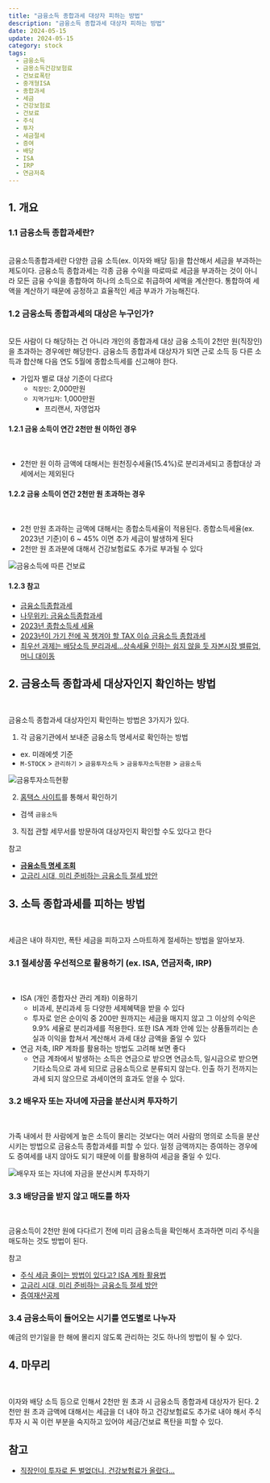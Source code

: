 ```yaml
---
title: "금융소득 종합과세 대상자 피하는 방법"
description: "금융소득 종합과세 대상자 피하는 방법"
date: 2024-05-15
update: 2024-05-15
category: stock
tags:
  - 금융소득
  - 금용소득건강보험료
  - 건보료폭탄
  - 중개형ISA
  - 종합과세
  - 세금
  - 건강보험료
  - 건보료
  - 주식
  - 투자
  - 세금절세
  - 증여
  - 배당
  - ISA
  - IRP
  - 연금저축
---
```



## 1. 개요

### 1.1 금융소득 종합과세란?
<br>
금융소득종합과세란 다양한 금융 소득(ex. 이자와 배당 등)을 합산해서 세금을 부과하는 제도이다. 금융소득 종합과세는 각종 금융 수익을 따로따로 세금을 부과하는 것이 아니라 모든 금융 수익을 종합하여 하나의 소득으로 취급하여 세액을 계산한다. 통합하여 세액을 계산하기 때문에 공정하고 효율적인 세금 부과가 가능해진다.

### 1.2 금융소득 종합과세의 대상은 누구인가?
<br>
모든 사람이 다 해당하는 건 아니라 개인의 종합과세 대상 금융 소득이 2천만 원(직장인)을 초과하는 경우에만 해당한다. 금융소득 종합과세 대상자가 되면 근로 소득 등 다른 소득과 합산해 다음 연도 5월에 종합소득세를 신고해야 한다.

- 가입자 별로 대상 기준이 다르다
  - `직장인`: 2,000만원
  - `지역가입자`: 1,000만원
    - 프리랜서, 자영업자



#### 1.2.1 금융 소득이 연간 2천만 원 이하인 경우

<br>

- 2천만 원 이하 금액에 대해서는 원천징수세율(15.4%)로 분리과세되고 종합대상 과세에서는 제외된다

#### 1.2.2 금융 소득이 연간 2천만 원 초과하는 경우

<br>

- 2천 만원 초과하는 금액에 대해서는 종합소득세율이 적용된다. 종합소득세율(ex. 2023년 기준)이 6 ~ 45% 이면 추가 세금이 발생하게 된다
- 2천만 원 초과분에 대해서 건강보험료도 추가로 부과될 수 있다

![금융소득에 따른 건보료](image-20240515161316831.png)

#### 1.2.3 참고

- [금융소득종합과세](https://www.standardchartered.co.kr/np/kr/cms/pl/se/SynthesisTaxation.jsp)
- [나무위키: 금융소득종합과세](https://namu.wiki/w/금융소득종합과세)
- [2023년 종합소득세 세율](https://www.nts.go.kr/nts/cm/cntnts/cntntsView.do?mi=2227&cntntsId=7667)
- [2023년이 가기 전에 꼭 챙겨야 할 TAX 이슈 금융소득 종합과세](https://magazine.securities.miraeasset.com/contents.php?idx=1003)
- [최우선 과제는 배당소득 분리과세…상속세율 인하는 쉽지 않을 듯 자본시장 밸류업, 머니 대이동](https://www.sedaily.com/NewsView/2D917HHJAB/GA0604?utm_source=dable)

## 2. 금융소득 종합과세 대상자인지 확인하는 방법
<br>

금융소득 종합과세 대상자인지 확인하는 방법은 3가지가 있다.

1. 각 금융기관에서 보내준 금융소득 명세서로 확인하는 방법

- ex. 미래에셋 기준
- `M-STOCK` > `관리하기` > `금융투자소득` > `금융투자소득현환` > `금융소득`

![금융투자소득현황](image-20240515161328629.png)

2. [홈택스 사이트](https://www.hometax.go.kr/)를 통해서 확인하기

- 검색 `금융소득`

3. 직접 관할 세무서를 방문하여 대상자인지 확인할 수도 있다고 한다

참고

- **[금융소득 명세 조회](https://www.hometax.go.kr/websquare/websquare.wq?w2xPath=/ui/pp/index_pp.xml&tmIdx=&tm2lIdx=&tm3lIdx=)**
- [고금리 시대, 미리 준비하는 금융소득 절세 방안](https://www.wfri.re.kr/ko/web/lounge/lounge.php?idx=1074&page_type=view&mode=view)

## 3. 소득 종합과세를 피하는 방법
<br>

세금은 내야 하지만, 폭탄 세금을 피하고자 스마트하게 절세하는 방법을 알아보자.

### 3.1 절세상품 우선적으로 활용하기 (ex. ISA, 연금저축, IRP)
<br>

- ISA (개인 종합자산 관리 계좌) 이용하기
    - 비과세, 분리과세 등 다양한 세제혜택을 받을 수 있다
    - 투자로 얻은 순이익 중 200만 원까지는 세금을 매지지 않고 그 이상의 수익은 9.9% 세율로 분리과세를 적용한다. 또한 ISA 계좌 안에 있는 상품들끼리는 손실과 이익을 합쳐서 계산해서 과세 대상 금액을 줄일 수 있다
- 연금 저축, IRP 계좌를 활용하는 방법도 고려해 보면 좋다
    - 연금 계좌에서 발생하는 소득은 연금으로 받으면 연금소득, 일시금으로 받으면 기타소득으로 과세 되므로 금융소득으로 분류되지 않는다. 인출 하기 전까지는 과세 되지 않으므로 과세이연의 효과도 얻을 수 있다.


### 3.2 배우자 또는 자녀에 자금을 분산시켜 투자하기
<br>

가족 내에서 한 사람에게 높은 소득이 몰리는 것보다는 여러 사람의 명의로 소득을 분산시키는 방법으로 금융소득 종합과세를 피할 수 있다. 일정 금액까지는 증여하는 경우에도 증여세를 내지 않아도 되기 때문에 이를 활용하여 세금을 줄일 수 있다.

![배우자 또는 자녀에 자금을 분산시켜 투자하기](image-20240515161342163.png)

### 3.3 배당금을 받지 않고 매도를 하자
<br>

금융소득이 2천만 원에 다다르기 전에 미리 금융소득을 확인해서 초과하면 미리 주식을 매도하는 것도 방법이 된다.

참고

- [주식 세금 줄이는 방법이 있다고? ISA 계좌 활용법](https://www.tossbank.com/articles/isa2)
- [고금리 시대, 미리 준비하는 금융소득 절세 방안](https://www.wfri.re.kr/ko/web/lounge/lounge.php?idx=1074&page_type=view&mode=view)
- [증여재산공제](https://www.nts.go.kr/nts/cm/cntnts/cntntsView.do?mi=6533&cntntsId=7960)

### 3.4 금융소득이 들어오는 시기를 연도별로 나누자

예금의 만기일을 한 해에 몰리지 않도록 관리하는 것도 하나의 방법이 될 수 있다.



## 4. 마무리

<br>

이자와 배당 소득 등으로 인해서 2천만 원 초과 시 금융소득 종합과세 대상자가 된다. 2천만 원 초과 금액에 대해서는 세금을 더 내야 하고 건강보험료도 추가로 내야 해서 주식 투자 시 꼭 이런 부분을 숙지하고 있어야 세금/건보료 폭탄을 피할 수 있다.

## 참고
- [직장인이 투자로 돈 벌었더니, 건강보험료가 올랐다...](https://blog.naver.com/e_adventure/223431929142)